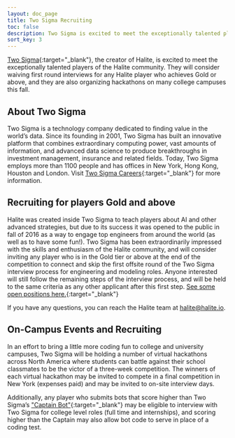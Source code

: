 ```yaml
---
layout: doc_page
title: Two Sigma Recruiting
toc: false
description: Two Sigma is excited to meet the exceptionally talented players of the Halite community, and would like to invite top players to interview.
sort_key: 3
---
```


[Two Sigma](https://www.twosigma.com){:target="_blank"}, the creator of Halite, is excited to meet the exceptionally talented players of the Halite community. They will consider waiving first round interviews for any Halite player who achieves Gold or above, and they are also organizing hackathons on many college campuses this fall. 

## About Two Sigma

Two Sigma is a technology company dedicated to finding value in the world’s data. Since its founding in 2001, Two Sigma has built an innovative platform that combines extraordinary computing power, vast amounts of information, and advanced data science to produce breakthroughs in investment management, insurance and related fields. Today, Two Sigma employs more than 1100
people and has offices in New York, Hong Kong, Houston and London. Visit [Two Sigma Careers](https://www.twosigma.com/careers){:target="_blank"} for more information.

## Recruiting for players Gold and above

Halite was created inside Two Sigma to teach players about AI and other advanced strategies, but due to its success it was opened to the public in fall of 2016 as a way to engage top engineers from around the world (as well as to have some fun!). Two Sigma has been extraordinarily impressed with the skills and enthusiasm of the Halite community, and will consider inviting any player who is in the Gold tier or above at the end of the competition to connect and skip the first offsite round of the Two Sigma interview process for engineering and modeling roles. Anyone interested will still follow the remaining steps of the interview process, and will be held to the same criteria as any other applicant after this first step. [See some open positions here.](https://careers.twosigma.com/careers/SearchJobs/?3_33_3=%5B%22898%22%2C%22887%22%2C%22890%22%5D&jobOffset=10){:target="_blank"}

If you have any questions, you can reach the Halite team at <halite@halite.io>.

## On-Campus Events and Recruiting

In an effort to bring a little more coding fun to college and university campuses, Two Sigma will be holding a number of virtual hackathons across North America where students can battle against their school classmates to be the victor of a three-week competition. The winners of each virtual hackathon may be invited to compete in a final competition in New York (expenses paid) and may be invited to on-site interview days. 

Additionally, any player who submits bots that score higher than Two Sigma’s ["Captain Bot"](https://halite.io/user/?user_id=1155){:target="_blank"} may be eligible to interview with Two Sigma for college level roles (full time and internships), and scoring higher than the Captain may also allow bot code to serve in place of a coding test.
